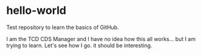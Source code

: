 # hello-world
Test repository to learn the basics of GitHub.

I am the TCD CDS Manager and I have no idea how this all works... but I am trying to learn.
Let's see how I go. it should be interesting.
